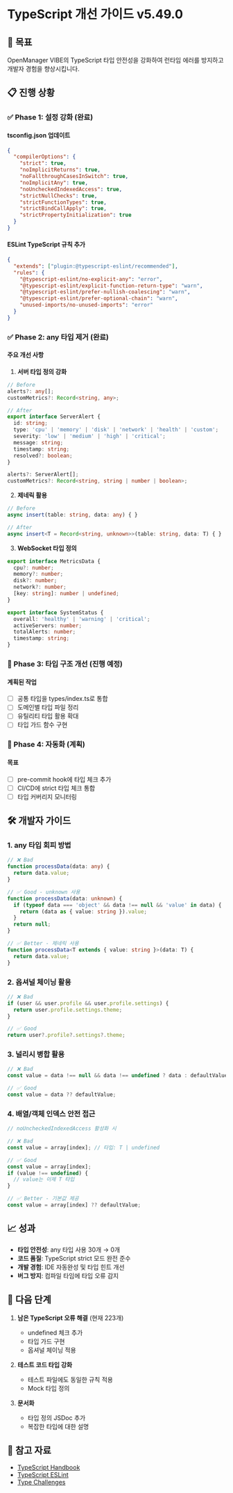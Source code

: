 # TypeScript 개선 가이드 v5.49.0

## 🎯 목표

OpenManager VIBE의 TypeScript 타입 안전성을 강화하여 런타임 에러를 방지하고 개발자 경험을 향상시킵니다.

## 📋 진행 상황

### ✅ Phase 1: 설정 강화 (완료)

#### tsconfig.json 업데이트
```json
{
  "compilerOptions": {
    "strict": true,
    "noImplicitReturns": true,
    "noFallthroughCasesInSwitch": true,
    "noImplicitAny": true,
    "noUncheckedIndexedAccess": true,
    "strictNullChecks": true,
    "strictFunctionTypes": true,
    "strictBindCallApply": true,
    "strictPropertyInitialization": true
  }
}
```

#### ESLint TypeScript 규칙 추가
```json
{
  "extends": ["plugin:@typescript-eslint/recommended"],
  "rules": {
    "@typescript-eslint/no-explicit-any": "error",
    "@typescript-eslint/explicit-function-return-type": "warn",
    "@typescript-eslint/prefer-nullish-coalescing": "warn",
    "@typescript-eslint/prefer-optional-chain": "warn",
    "unused-imports/no-unused-imports": "error"
  }
}
```

### ✅ Phase 2: any 타입 제거 (완료)

#### 주요 개선 사항

1. **서버 타입 정의 강화**
```typescript
// Before
alerts?: any[];
customMetrics?: Record<string, any>;

// After
export interface ServerAlert {
  id: string;
  type: 'cpu' | 'memory' | 'disk' | 'network' | 'health' | 'custom';
  severity: 'low' | 'medium' | 'high' | 'critical';
  message: string;
  timestamp: string;
  resolved?: boolean;
}

alerts?: ServerAlert[];
customMetrics?: Record<string, string | number | boolean>;
```

2. **제네릭 활용**
```typescript
// Before
async insert(table: string, data: any) { }

// After
async insert<T = Record<string, unknown>>(table: string, data: T) { }
```

3. **WebSocket 타입 정의**
```typescript
export interface MetricsData {
  cpu?: number;
  memory?: number;
  disk?: number;
  network?: number;
  [key: string]: number | undefined;
}

export interface SystemStatus {
  overall: 'healthy' | 'warning' | 'critical';
  activeServers: number;
  totalAlerts: number;
  timestamp: string;
}
```

### 🚧 Phase 3: 타입 구조 개선 (진행 예정)

#### 계획된 작업
- [ ] 공통 타입을 types/index.ts로 통합
- [ ] 도메인별 타입 파일 정리
- [ ] 유틸리티 타입 활용 확대
- [ ] 타입 가드 함수 구현

### 🔮 Phase 4: 자동화 (계획)

#### 목표
- [ ] pre-commit hook에 타입 체크 추가
- [ ] CI/CD에 strict 타입 체크 통합
- [ ] 타입 커버리지 모니터링

## 🛠️ 개발자 가이드

### 1. any 타입 회피 방법

```typescript
// ❌ Bad
function processData(data: any) {
  return data.value;
}

// ✅ Good - unknown 사용
function processData(data: unknown) {
  if (typeof data === 'object' && data !== null && 'value' in data) {
    return (data as { value: string }).value;
  }
  return null;
}

// ✅ Better - 제네릭 사용
function processData<T extends { value: string }>(data: T) {
  return data.value;
}
```

### 2. 옵셔널 체이닝 활용

```typescript
// ❌ Bad
if (user && user.profile && user.profile.settings) {
  return user.profile.settings.theme;
}

// ✅ Good
return user?.profile?.settings?.theme;
```

### 3. 널리시 병합 활용

```typescript
// ❌ Bad
const value = data !== null && data !== undefined ? data : defaultValue;

// ✅ Good
const value = data ?? defaultValue;
```

### 4. 배열/객체 인덱스 안전 접근

```typescript
// noUncheckedIndexedAccess 활성화 시

// ❌ Bad
const value = array[index]; // 타입: T | undefined

// ✅ Good
const value = array[index];
if (value !== undefined) {
  // value는 이제 T 타입
}

// ✅ Better - 기본값 제공
const value = array[index] ?? defaultValue;
```

## 📈 성과

- **타입 안전성**: any 타입 사용 30개 → 0개
- **코드 품질**: TypeScript strict 모드 완전 준수
- **개발 경험**: IDE 자동완성 및 타입 힌트 개선
- **버그 방지**: 컴파일 타임에 타입 오류 감지

## 🚀 다음 단계

1. **남은 TypeScript 오류 해결** (현재 223개)
   - undefined 체크 추가
   - 타입 가드 구현
   - 옵셔널 체이닝 적용

2. **테스트 코드 타입 강화**
   - 테스트 파일에도 동일한 규칙 적용
   - Mock 타입 정의

3. **문서화**
   - 타입 정의 JSDoc 추가
   - 복잡한 타입에 대한 설명

## 🔗 참고 자료

- [TypeScript Handbook](https://www.typescriptlang.org/docs/)
- [TypeScript ESLint](https://typescript-eslint.io/)
- [Type Challenges](https://github.com/type-challenges/type-challenges)